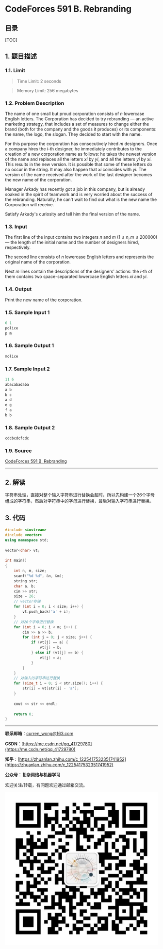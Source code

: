 CodeForces 591 B. Rebranding
===

目录
---

[TOC]

## 1. 题目描述

### 1.1. Limit

>Time Limit: 2 seconds

>Memory Limit: 256 megabytes

### 1.2. Problem Description

The name of one small but proud corporation consists of $n$ lowercase English letters. The Corporation has decided to try rebranding — an active marketing strategy, that includes a set of measures to change either the brand (both for the company and the goods it produces) or its components: the name, the logo, the slogan. They decided to start with the name.

For this purpose the corporation has consecutively hired $m$ designers. Once a company hires the $i$-th designer, he immediately contributes to the creation of a new corporation name as follows: he takes the newest version of the name and replaces all the letters $xi$ by $yi$, and all the letters $yi$ by $xi$. This results in the new version. It is possible that some of these letters do no occur in the string. It may also happen that $xi$ coincides with $yi$. The version of the name received after the work of the last designer becomes the new name of the corporation.

Manager Arkady has recently got a job in this company, but is already soaked in the spirit of teamwork and is very worried about the success of the rebranding. Naturally, he can't wait to find out what is the new name the Corporation will receive.

Satisfy Arkady's curiosity and tell him the final version of the name.

### 1.3. Input

The first line of the input contains two integers $n$ and $m$ ($1 \le n, m \le 200 000$) — the length of the initial name and the number of designers hired, respectively.

The second line consists of $n$ lowercase English letters and represents the original name of the corporation.

Next $m$ lines contain the descriptions of the designers' actions: the $i$-th of them contains two space-separated lowercase English letters $xi$ and $yi$.

### 1.4. Output

Print the new name of the corporation.

### 1.5. Sample Input 1

```cpp
6 1
police
p m
```

### 1.6. Sample Output 1

```cpp
molice
```

### 1.7. Sample Input 2

```cpp
11 6
abacabadaba
a b
b c
a d
e g
f a
b b
```

### 1.8. Sample Output 2

```cpp
cdcbcdcfcdc
```

### 1.9. Source

[CodeForces 591 B. Rebranding](https://codeforces.com/problemset/problem/591/B)

---

## 2. 解读

字符串处理，直接对整个输入字符串进行替换会超时，所以先构建一个26个字母组成的字符串，然后对字符串中的字母进行替换，最后对输入字符串进行替换。

## 3. 代码

```cpp
#include <iostream>
#include <vector>
using namespace std;

vector<char> vt;

int main()
{
    int n, m, size;
    scanf("%d %d", &n, &m);
    string str;
    char a, b;
    cin >> str;
    size = 26;
    // vector存储
    for (int i = 0; i < size; i++) {
        vt.push_back('a' + i);
    }
    // 对26个字母进行替换
    for (int i = 0; i < m; i++) {
        cin >> a >> b;
        for (int j = 0; j < size; j++) {
            if (vt[j] == a) {
                vt[j] = b;
            } else if (vt[j] == b) {
                vt[j] = a;
            }
        }
    }
    // 对输入的字符串进行替换
    for (size_t i = 0; i < str.size(); i++) {
        str[i] = vt[str[i] - 'a'];
    }

    cout << str << endl;

    return 0;
}
```

---

**联系邮箱**：curren_wong@163.com

**CSDN**：[https://me.csdn.net/qq_41729780](https://me.csdn.net/qq_41729780)

**知乎**：[https://zhuanlan.zhihu.com/c_1225417532351741952](https://zhuanlan.zhihu.com/c_1225417532351741952)

**公众号**：**复杂网络与机器学习**

欢迎关注/转载，有问题欢迎通过邮箱交流。

![二维码](../../../img/WeChat/QRCode.jpg)
